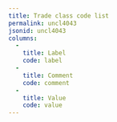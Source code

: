 ```yaml
---
title: Trade class code list
permalink: uncl4043
jsonid: uncl4043
columns:
  - 
    title: Label
    code: label
  - 
    title: Comment
    code: comment
  - 
    title: Value
    code: value
---
```

